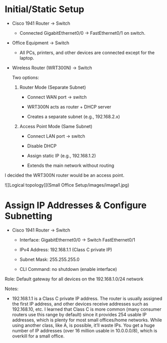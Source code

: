 # Initial/Static Setup

- Cisco 1941 Router → Switch
    - Connected GigabitEthernet0/0 → FastEthernet0/1 on switch.

- Office Equipment → Switch
    - All PCs, printers, and other devices are connected except for the laptop.

- Wireless Router (WRT300N) → Switch

    Two options:

  1. Router Mode (Separate Subnet)

        - Connect WAN port → switch

        - WRT300N acts as router + DHCP server

        - Creates a separate subnet (e.g., 192.168.2.x)

    2. Access Point Mode (Same Subnet) 

        - Connect LAN port → switch

       - Disable DHCP
    
       - Assign static IP (e.g., 192.168.1.2)

       - Extends the main network without routing

I decided the WRT300N router would be an access point. 

![[Logical topology]](Small Office Setup/images/image1.jpg)


# Assign IP Addresses & Configure Subnetting

- Cisco 1941 Router → Switch

    - Interface: GigabitEthernet0/0 → Switch FastEthernet0/1

    - IPv4 Address: 192.168.1.1 (Class C private IP)

    - Subnet Mask: 255.255.255.0

    - CLI Command: no shutdown (enable interface)

Role: Default gateway for all devices on the 192.168.1.0/24 network

Notes: 
- 192.168.1.1 is a Class C private IP address. The router is usually assigned the first IP address, and other devices receive addresses such as 192.168.10, etc. I learned that Class C is more common (many consumer routers use this range by default) since it provides 254 usable IP addresses, which is plenty for most small offices/home networks. While using another class, like A, is possible, it’ll waste IPs. You get a huge number of IP addresses (over 16 million usable in 10.0.0.0/8), which is overkill for a small office.
